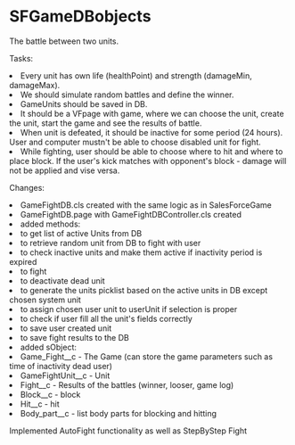 # SFGameDBobjects
The battle between two units.
<p> Tasks:</p>
<li>Every unit has own life (healthPoint) and strength (damageMin, damageMax).</li>
<li>We should simulate random battles and define the winner.</li>
<li>GameUnits should be saved in DB.</li>
<li>It should be a VFpage with game, where we can choose the unit, create the unit, start the game and see the results of battle.</li>
<li>When unit is defeated, it should be inactive for some period (24 hours). 
User and computer mustn't be able to choose disabled unit for fight.</li>
<li>While fighting, user should be able to choose where to hit and where to place block.
If the user's kick matches with opponent's block - damage will not be applied and vise versa.</li>


<p> Changes:</p>
<li> GameFightDB.cls created with the same logic as in SalesForceGame </li>
<li> GameFightDB.page with GameFightDBController.cls created</li>
<li> added methods: </li>
<li> to get list of active Units from DB</li>
<li> to retrieve random unit from DB to fight with user</li>
<li> to check inactive units and make them active if inactivity period is expired</li>
<li> to fight</li>
<li> to deactivate dead unit </li>
<li> to generate the units picklist based on the active units in DB except chosen system unit</li>
<li> to assign chosen user unit to userUnit if selection is proper</li>
<li> to check if user fill all the unit's fields correctly</li>
<li> to save user created unit</li>
<li> to save fight results to the DB</li>
<li> added sObject: </li>
<li> Game_Fight__c - The Game (can store the game parameters such as time of inactivity dead user) </li>
<li> GameFightUnit__c - Unit</li>
<li> Fight__c - Results of the battles (winner, looser, game log)</li>
<li> Block__c - block</li>
<li> Hit__c - hit </li>
<li> Body_part__c - list body parts for blocking and hitting</li>

<p> Implemented AutoFight functionality as well as StepByStep Fight</p>

